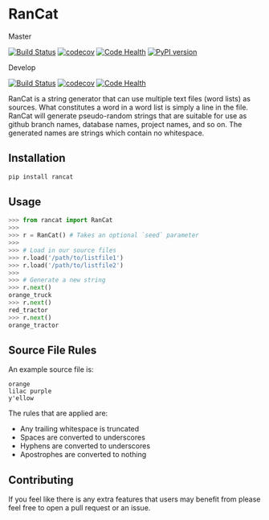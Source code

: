 # RanCat

Master

[![Build Status](https://travis-ci.org/mattjegan/rancat.svg?branch=master)](https://travis-ci.org/mattjegan/rancat) [![codecov](https://codecov.io/gh/mattjegan/rancat/branch/master/graph/badge.svg)](https://codecov.io/gh/mattjegan/rancat) [![Code Health](https://landscape.io/github/mattjegan/rancat/master/landscape.svg?style=flat)](https://landscape.io/github/mattjegan/rancat/master)
 [![PyPI version](https://badge.fury.io/py/rancat.svg)](https://badge.fury.io/py/rancat)
 
 Develop
 
 [![Build Status](https://travis-ci.org/mattjegan/rancat.svg?branch=develop)](https://travis-ci.org/mattjegan/rancat) [![codecov](https://codecov.io/gh/mattjegan/rancat/branch/develop/graph/badge.svg)](https://codecov.io/gh/mattjegan/rancat)
 [![Code Health](https://landscape.io/github/mattjegan/rancat/develop/landscape.svg?style=flat)](https://landscape.io/github/mattjegan/rancat/develop)


RanCat is a string generator that can use multiple text files (word lists) as sources. What constitutes a word in a word list is simply a line in the file. RanCat will generate pseudo-random strings that are suitable for use as github branch names, database names, project names, and so on. The generated names are strings which contain no whitespace.

## Installation

```bash
pip install rancat
```

## Usage

```python
>>> from rancat import RanCat
>>>
>>> r = RanCat() # Takes an optional `seed` parameter
>>>
>>> # Load in our source files
>>> r.load('/path/to/listfile1')
>>> r.load('/path/to/listfile2')
>>>
>>> # Generate a new string
>>> r.next()
orange_truck
>>> r.next()
red_tractor
>>> r.next()
orange_tractor
```

## Source File Rules

An example source file is:

```
orange
lilac purple
y'ellow
```

The rules that are applied are:

* Any trailing whitespace is truncated
* Spaces are converted to underscores
* Hyphens are converted to underscores
* Apostrophes are converted to nothing

## Contributing

If you feel like there is any extra features that users may benefit from please feel free to open a pull request or an issue.

